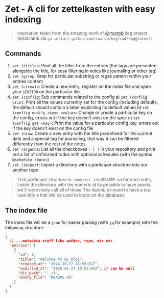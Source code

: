# Zet - A cli for zettelkasten with easy indexing

> Inspiration taken from the amazing work of [@rwxrob](https://github.com/rwxrob)
> keg project (installable via `go install github.com/rwxrob/keg/cmd/keg@latest`)

## Commands

1. `zet (t)itles`: Print all the titles from the entries (the tags are presented
alongside the title, for easy filtering in notes like journaling or other tag)
2. `zet (g)rep`: Grep for particular substring or regex pattern within your
entries content
3. `zet (c)reate`: Create a new entry, register on the index file and open your
`$EDITOR` on the particular file.
4. `zet (conf)ig`: Sub commands related to the config
  a) `zet (conf)ig print`: Print all the values currently set for the config
(including defaults, the default should contain a label expliciting its
default value)
  b) `zet (conf)ig modify <key> <value>`: Change or create a particular key on the
config, errors out if the key doesn't exist on the spec
  c) `zet (conf)ig get <key>`: Print the value for a particular config key, errors
out if the key doens't exist on the config file
5. `zet (n)ow`: Create a new entry with the title predefined for the current date
and a special tag for journaling, that way it can be filtered differently from
the rest of the notes
6. `zet (a)genda`: List all the checkboxes `- [ ]` in your repository and print
out a list of unfinished todos with optional schedules (with the syntax
`@schedule <date>`)
7. `zet (im)port`: Import a directory with a *particular structure* into our
another repo

> That *particular structure* is: `<numeric_id>/README.md` for each entry,
inside the directory with the numeric id its possible to have assets, we'll
recursively call all of those
> The `README.md` need to have a top level title `#` that will be used to index
on the database.

## The index file

The index file will be a `json` for easier parsing (with `jq` for example) with the following structure:

```json
{
  // ...metadata stuff like author, repo, etc etc
  "entries": [
    {
      "id": 1,
      "title": "Welcome to my blog",
      "created_at": "2024-10-27 18:55:01Z",
      "modified_at": "2025-01-27 18:55:01Z", // can be null
      "dir_path": "../1",
      "entry_file": "README.md"
    }
  ]
}
```
